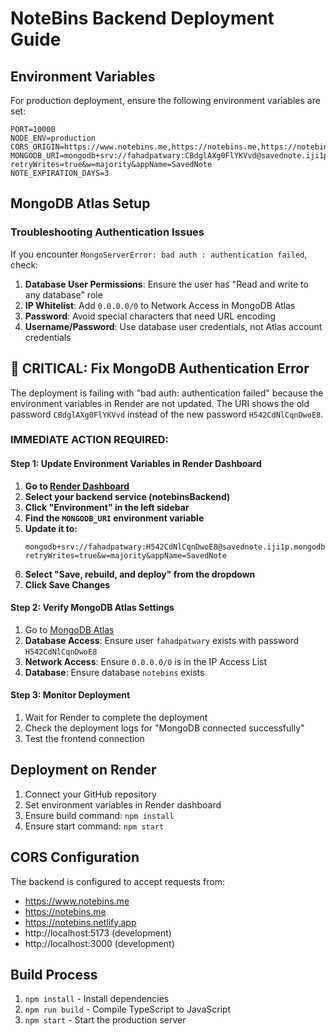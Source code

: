 # NoteBins Backend Deployment Guide

## Environment Variables

For production deployment, ensure the following environment variables are set:

```
PORT=10000
NODE_ENV=production
CORS_ORIGIN=https://www.notebins.me,https://notebins.me,https://notebins.netlify.app,http://localhost:5173,http://localhost:3000
MONGODB_URI=mongodb+srv://fahadpatwary:CBdglAXg0FlYKVvd@savednote.iji1p.mongodb.net/notebins?retryWrites=true&w=majority&appName=SavedNote
NOTE_EXPIRATION_DAYS=3
```

## MongoDB Atlas Setup

### Troubleshooting Authentication Issues

If you encounter `MongoServerError: bad auth : authentication failed`, check:

1. **Database User Permissions**: Ensure the user has "Read and write to any database" role
2. **IP Whitelist**: Add `0.0.0.0/0` to Network Access in MongoDB Atlas
3. **Password**: Avoid special characters that need URL encoding
4. **Username/Password**: Use database user credentials, not Atlas account credentials

## 🚨 CRITICAL: Fix MongoDB Authentication Error

The deployment is failing with "bad auth: authentication failed" because the environment variables in Render are not updated. The URI shows the old password `CBdglAXg0FlYKVvd` instead of the new password `H542CdNlCqnDwoE8`.

### IMMEDIATE ACTION REQUIRED:

#### Step 1: Update Environment Variables in Render Dashboard
1. **Go to [Render Dashboard](https://dashboard.render.com/)**
2. **Select your backend service (notebinsBackend)**
3. **Click "Environment" in the left sidebar**
4. **Find the `MONGODB_URI` environment variable**
5. **Update it to:**
   ```
   mongodb+srv://fahadpatwary:H542CdNlCqnDwoE8@savednote.iji1p.mongodb.net/notebins?retryWrites=true&w=majority&appName=SavedNote
   ```
6. **Select "Save, rebuild, and deploy" from the dropdown**
7. **Click Save Changes**

#### Step 2: Verify MongoDB Atlas Settings
1. Go to [MongoDB Atlas](https://cloud.mongodb.com/)
2. **Database Access**: Ensure user `fahadpatwary` exists with password `H542CdNlCqnDwoE8`
3. **Network Access**: Ensure `0.0.0.0/0` is in the IP Access List
4. **Database**: Ensure database `notebins` exists

#### Step 3: Monitor Deployment
1. Wait for Render to complete the deployment
2. Check the deployment logs for "MongoDB connected successfully"
3. Test the frontend connection

## Deployment on Render

1. Connect your GitHub repository
2. Set environment variables in Render dashboard
3. Ensure build command: `npm install`
4. Ensure start command: `npm start`

## CORS Configuration

The backend is configured to accept requests from:
- https://www.notebins.me
- https://notebins.me
- https://notebins.netlify.app
- http://localhost:5173 (development)
- http://localhost:3000 (development)

## Build Process

1. `npm install` - Install dependencies
2. `npm run build` - Compile TypeScript to JavaScript
3. `npm start` - Start the production server